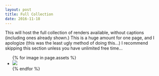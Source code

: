 ```yaml
---
layout: post
title: Full Collection
date: 2016-11-18
---
```

This will host the full collection of renders available, without captions (including ones already shown.) This is a huge amount for one page, and I apologize (this was the least ugly method of doing this...) I recommend skipping this section unless you have unlimited free time...
<ul>
{% for image in page.assets %}
    <li><img src="{{ assets.image_path }}"/></li>
{% endfor %}
</ul>
